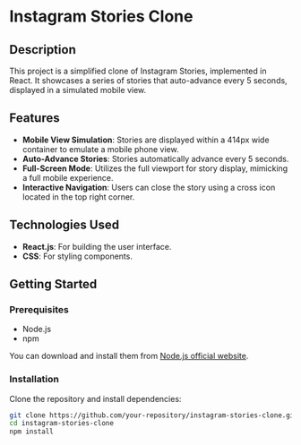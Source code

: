 # Instagram Stories Clone

## Description

This project is a simplified clone of Instagram Stories, implemented in React. It showcases a series of stories that auto-advance every 5 seconds, displayed in a simulated mobile view.

## Features

- **Mobile View Simulation**: Stories are displayed within a 414px wide container to emulate a mobile phone view.
- **Auto-Advance Stories**: Stories automatically advance every 5 seconds.
- **Full-Screen Mode**: Utilizes the full viewport for story display, mimicking a full mobile experience.
- **Interactive Navigation**: Users can close the story using a cross icon located in the top right corner.

## Technologies Used

- **React.js**: For building the user interface.
- **CSS**: For styling components.

## Getting Started

### Prerequisites

- Node.js
- npm

You can download and install them from [Node.js official website](https://nodejs.org/).

### Installation

Clone the repository and install dependencies:

```bash
git clone https://github.com/your-repository/instagram-stories-clone.git
cd instagram-stories-clone
npm install
